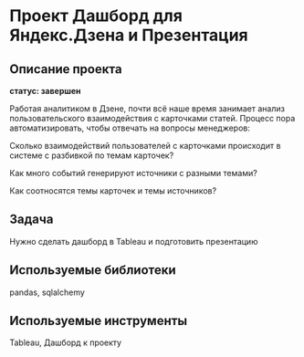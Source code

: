 # Проект Дашборд для Яндекс.Дзена и Презентация
## Описание проекта
**статус: завершен**

Работая аналитиком в Дзене, почти всё наше время занимает анализ пользовательского взаимодействия с карточками статей. Процесс пора автоматизировать, чтобы отвечать на вопросы менеджеров:

Cколько взаимодействий пользователей с карточками происходит в системе с разбивкой по темам карточек?

Как много событий генерируют источники с разными темами?

Как соотносятся темы карточек и темы источников?
## Задача
Нужно сделать дашборд в Tableau и подготовить презентацию
## Используемые библиотеки
pandas, sqlalchemy
## Используемые инструменты
Tableau, Дашборд к проекту
